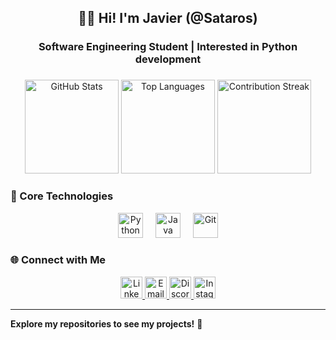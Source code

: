 <h2 align="center">👋🏻 Hi! I'm Javier (@Sataros)</h2>
<h3 align="center">Software Engineering Student | Interested in Python development</h3>

###

<div align="center">
  <img src="https://github-readme-stats.vercel.app/api?username=Sataros&hide_title=false&show_icons=true&include_all_commits=true&count_private=true&theme=synthwave&hide_border=true" height="150" alt="GitHub Stats" />
  <img src="https://github-readme-stats.vercel.app/api/top-langs?username=Sataros&layout=compact&card_width=300&langs_count=6&theme=synthwave&hide_border=true" height="150" alt="Top Languages" />
  <img src="https://streak-stats.demolab.com?user=Sataros&theme=synthwave&hide_border=true&border_radius=5" height="150" alt="Contribution Streak" />
</div>

###

### 🔧 Core Technologies
<div align="center">
  <img src="https://cdn.jsdelivr.net/gh/devicons/devicon/icons/python/python-original.svg" height="40" alt="Python" />
  <img width="12" />
  <img src="https://cdn.jsdelivr.net/gh/devicons/devicon/icons/java/java-original.svg" height="40" alt="Java" />
  <img width="12" />
  <img src="https://cdn.jsdelivr.net/gh/devicons/devicon/icons/git/git-original.svg" height="40" alt="Git" />
</div>

###

### 🌐 Connect with Me
<div align="center">
  <a href="https://www.linkedin.com/in/javier-valdes-gonzalez-6905a4338/" target="_blank">
    <img src="https://img.shields.io/badge/LinkedIn-0077B5?logo=linkedin&logoColor=white&style=for-the-badge" height="35" alt="LinkedIn" />
  </a>
  <a href="mailto:javier.2212004@gmail.com" target="_blank">
    <img src="https://img.shields.io/badge/Gmail-D14836?logo=gmail&logoColor=white&style=for-the-badge" height="35" alt="Email" />
  </a>
  <a href="https://discordapp.com/users/sataros221" target="_blank">
    <img src="https://img.shields.io/badge/Discord-7289DA?logo=discord&logoColor=white&style=for-the-badge" height="35" alt="Discord" />
  </a>
  <a href="https://www.instagram.com/sataros221/" target="_blank">
    <img src="https://img.shields.io/badge/Instagram-E4405F?logo=instagram&logoColor=white&style=for-the-badge" height="35" alt="Instagram" />
  </a>
</div>

---

**Explore my repositories to see my projects!** 🚀
